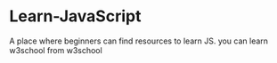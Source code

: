 # Learn-JavaScript
A place where beginners can find resources to learn JS.
you can learn w3school from w3school
